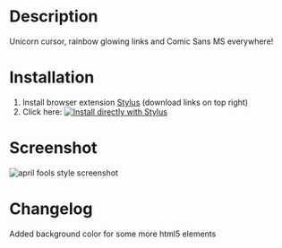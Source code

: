 # Description

Unicorn cursor, rainbow glowing links and Comic Sans MS everywhere!

# Installation

1. Install browser extension [Stylus](https://add0n.com/stylus.html) (download links on top right)
2. Click here: [![Install directly with Stylus](https://img.shields.io/badge/Install%20directly%20with-Stylus-238b8b.svg)](https://raw.githubusercontent.com/stonecrusher/stylus-UserCSS/master/aprilfools/aprilfools.user.css)

# Screenshot

![april fools style screenshot](https://user-images.githubusercontent.com/1388389/42381327-fd0df6bc-8130-11e8-9351-06b0904d4418.png)

# Changelog

Added background color for some more html5 elements
